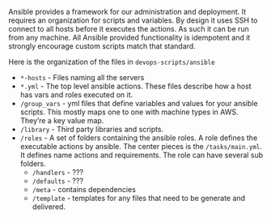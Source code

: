 
Ansible provides a framework for our administration and deployment. It requires an organization for scripts and variables.  By design it uses SSH to connect to all hosts before it executes the actions. As such it can be run from any machine. All Ansible provided functionality is idempotent and it strongly encourage custom scripts match that standard.

Here is the organization of the files in `devops-scripts/ansible`

* `*-hosts` - Files naming all the servers
* `*.yml` - The top level ansible actions.  These files describe how a host has vars and roles executed on it.
* `/group_vars` - yml files that define variables and values for your ansible scripts. This mostly maps one to one with machine types in AWS. They’re a key value map.
* `/library` - Third party libraries and scripts.
* `/roles` - A set of folders containing the ansible roles. A role defines the executable actions by ansible.  The center pieces is the `/tasks/main.yml`. It defines name actions and requirements.
The role can have several sub folders.
  * `/handlers` - ???
  * `/defaults` - ???
  * `/meta` - contains dependencies
  * `/template` - templates for any files that need to be generate and delivered.
